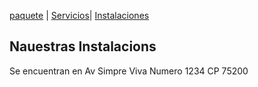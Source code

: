 [paquete](./paquete.md) | [Servicios](./Servicios)| [Instalaciones](./Instalaciones.md)
## Nauestras Instalacions 
Se encuentran en Av Simpre Viva Numero 1234 CP 75200
